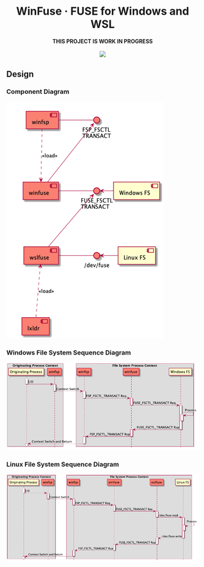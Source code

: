 <h1 align="center">
    WinFuse &middot; FUSE for Windows and WSL
</h1>

<p align="center">
    <b>THIS PROJECT IS WORK IN PROGRESS</b>
    <br/>
    <br/>
    <a href="https://ci.appveyor.com/project/billziss-gh/winfuse">
        <img src="https://img.shields.io/appveyor/ci/billziss-gh/winfuse.svg"/>
    </a>
</p>

## Design

### Component Diagram

![Component Diagram](doc/Component.png)

### Windows File System Sequence Diagram

![Windows FS Sequence Diagram](doc/winseq.png)

### Linux File System Sequence Diagram

![Linux FS Sequence Diagram](doc/wslseq.png)
